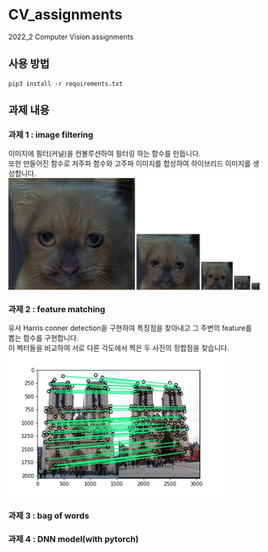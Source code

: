 # CV_assignments
2022_2 Computer Vision assignments
## 사용 방법
```shell
pip3 install -r requirements.txt
```
## 과제 내용
### 과제 1 : image filtering
이미지에 필터(커널)을 컨볼루션하여 필터링 하는 함수를 만듭니다.  
또한 만들어진 함수로 저주파 함수와 고주파 이미지를 합성하여 하이브리드 이미지를 생성합니다.  
![이미지](https://github.com/uichan8/CV_assignments/blob/main/hw1/results/hybrid_image_scales.jpg)  

### 과제 2 : feature matching
유사 Harris conner detection을 구현하여 특징점을 찾아내고 그 주변의 feature를 뽑는 함수를 구현합니다.  
이 벡터들을 비교하여 서로 다른 각도에서 찍은 두 사진의 정합점을 찾습니다.  
![이미지](https://github.com/uichan8/CV_assignments/blob/main/hw2/results/notre_dame_matches.jpg)  

### 과제 3 : bag of words
### 과제 4 : DNN model(with pytorch)
